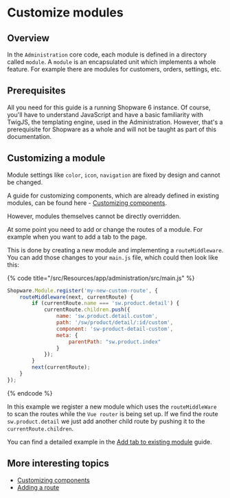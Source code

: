 # Customize modules

## Overview

In the `Administration` core code, each module is defined in a directory called `module`. A `module` is an encapsulated unit which implements a whole feature. For example there are modules for customers, orders, settings, etc.

## Prerequisites

All you need for this guide is a running Shopware 6 instance. Of course, you'll have to understand JavaScript and have a basic familiarity with TwigJS, the templating engine, used in the Administration. However, that's a prerequisite for Shopware as a whole and will not be taught as part of this documentation.

## Customizing a module

Module settings like `color`, `icon`, `navigation` are fixed by design and cannot be changed.

A guide for customizing components, which are already defined in existing modules, can be found here - [Customizing components](customizing-components.md).

However, modules themselves cannot be directly overridden.

At some point you need to add or change the routes of a module. For example when you want to add a tab to the page.

This is done by creating a new module and implementing a `routeMiddleware`. You can add those changes to your `main.js` file, which could then look like this:

{% code title="<plugin root>/src/Resources/app/administration/src/main.js" %}
```javascript
Shopware.Module.register('my-new-custom-route', {
    routeMiddleware(next, currentRoute) {
        if (currentRoute.name === 'sw.product.detail') {
            currentRoute.children.push({
                name: 'sw.product.detail.custom',
                path: '/sw/product/detail/:id/custom',
                component: 'sw-product-detail-custom',
                meta: {
                    parentPath: "sw.product.index"
                }
            });
        }
        next(currentRoute);
    }
});
```
{% endcode %}

In this example we register a new module which uses the `routeMiddleWare` to scan the routes while the `Vue router` is being set up. If we find the route `sw.product.detail` we just add another child route by pushing it to the `currentRoute.children`.

You can find a detailed example in the [Add tab to existing module]() guide.

## More interesting topics

* [Customizing components](customizing-components.md)
* [Adding a route](add-custom-route.md)

